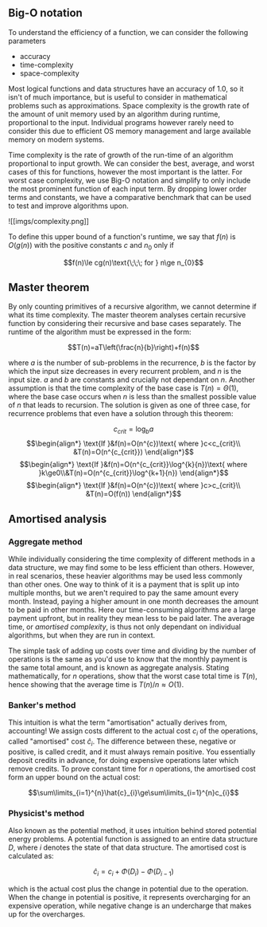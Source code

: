 ## Big-O notation

To understand the efficiency of a function, we can consider the following parameters

- accuracy
- time-complexity
- space-complexity

Most logical functions and data structures have an accuracy of 1.0, so it isn't of much importance, but is useful to consider in mathematical problems such as approximations. Space complexity is the growth rate of the amount of unit memory used by an algorithm during runtime, proportional to the input. Individual programs however rarely need to consider this due to efficient OS memory management and large available memory on modern systems. 

Time complexity is the rate of growth of the run-time of an algorithm proportional to input growth. We can consider the best, average, and worst cases of this for functions, however the most important is the latter. For worst case complexity, we use Big-O notation and simplify to only include the most prominent function of each input term. By dropping lower order terms and constants, we have a comparative benchmark that can be used to test and improve algorithms upon.

![[imgs/complexity.png]]

To define this upper bound of a function's runtime, we say that $f(n)$ is $O(g(n))$ with the positive constants $c$ and $n_{0}$ only if

$$f(n)\le cg(n)\text{\;\;\; for } n\ge n_{0}$$

## Master theorem

By only counting primitives of a recursive algorithm, we cannot determine if what its time complexity. The master theorem analyses certain recursive function by considering their recursive and base cases separately. The runtime of the algorithm must be expressed in the form:

$$T(n)=aT\left(\frac{n}{b}\right)+f(n)$$

where $a$ is the number of sub-problems in the recurrence, $b$ is the factor by which the input size decreases in every recurrent problem, and $n$ is the input size. $a$ and $b$ are constants and crucially not dependant on $n$. Another assumption is that the time complexity of the base case is $T(n)=\Theta(1)$, where the base case occurs when $n$ is less than the smallest possible value of $n$ that leads to recursion. The solution is given as one of three case, for recurrence problems that even have a solution through this theorem:

$$c_{crit}=\log_b{a}$$
$$\begin{align*}
\text{If }&f(n)=O(n^{c})\text{ where }c<c_{crit}\\ &T(n)=O(n^{c_{crit}})
\end{align*}$$
$$\begin{align*}
\text{If }&f(n)=O(n^{c_{crit}}\log^{k}{n})\text{ where }k\ge0\\&T(n)=O(n^{c_{crit}}\log^{k+1}{n})
\end{align*}$$
$$\begin{align*}
\text{If }&f(n)=O(n^{c})\text{ where }c>c_{crit}\\ &T(n)=O(f(n))
\end{align*}$$

## Amortised analysis

### Aggregate method

While individually considering the time complexity of different methods in a data structure, we may find some to be less efficient than others. However, in real scenarios, these heavier algorithms may be used less commonly than other ones. One way to think of it is a payment that is split up into multiple months, but we aren't required to pay the same amount every month. Instead, paying a higher amount in one month decreases the amount to be paid in other months. Here our time-consuming algorithms are a large payment upfront, but in reality they mean less to be paid later. The average time, or *amortised complexity*, is thus not only dependant on individual algorithms, but when they are run in context.

The simple task of adding up costs over time and dividing by the number of operations is the same as you'd use to know that the monthly payment is the same total amount, and is known as aggregate analysis. Stating mathematically, for $n$ operations, show that the worst case total time is $T(n)$, hence showing that the average time is $T(n)/n\approx O(1)$.

### Banker's method

This intuition is what the term "amortisation" actually derives from, accounting! We assign costs different to the actual cost $c_{i}$ of the operations, called "amortised" cost $\hat{c}_{i}$. The difference between these, negative or positive, is called credit, and it must always remain positive. You essentially deposit credits in advance, for doing expensive operations later which remove credits. To prove constant time for $n$ operations, the amortised cost form an upper bound on the actual cost:

$$\sum\limits_{i=1}^{n}\hat{c}_{i}\ge\sum\limits_{i=1}^{n}c_{i}$$

### Physicist's method

Also known as the potential method, it uses intuition behind stored potential energy problems. A potential function is assigned to an entire data structure $D$, where $i$ denotes the state of that data structure. The amortised cost is calculated as:

$$\hat{c}_{i}=c_{i}+\Phi(D_{i})-\Phi(D_{i-1})$$

which is the actual cost plus the change in potential due to the operation. When the change in potential is positive, it represents overcharging for an expensive operation, while negative change is an undercharge that makes up for the overcharges.
